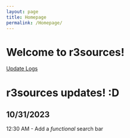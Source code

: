 ```yaml
---
layout: page
title: Homepage
permalink: /Homepage/
---
```

# Welcome to r3sources!
[Update Logs](../docs/_posts)

# r3sources updates! :D
## 10/31/2023 
12:30 AM - Add a *functional* search bar


